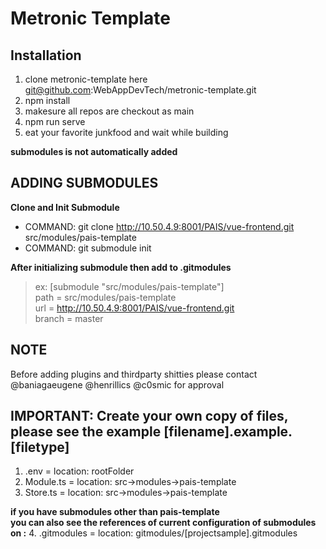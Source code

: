 # Metronic Template

## Installation

1. clone metronic-template here git@github.com:WebAppDevTech/metronic-template.git
2. npm install
3. makesure all repos are checkout as main
4. npm run serve
5. eat your favorite junkfood and wait while building

**submodules is not automatically added**
## ADDING SUBMODULES ##
**Clone and Init Submodule**
- COMMAND: git clone http://10.50.4.9:8001/PAIS/vue-frontend.git src/modules/pais-template
- COMMAND: git submodule init

**After initializing submodule then add to .gitmodules**

> ex: [submodule "src/modules/pais-template"]<br>
>	path = src/modules/pais-template <br>
>	url = http://10.50.4.9:8001/PAIS/vue-frontend.git <br> 
>	branch = master <br>


## NOTE
Before adding plugins and thirdparty shitties
please contact @baniagaeugene @henrillics @c0smic for approval

## IMPORTANT: Create your own copy of files, please see the example [filename].example.[filetype]
1. .env = location: rootFolder
2. Module.ts = location: src->modules->pais-template
3. Store.ts = location: src->modules->pais-template

**if you have submodules other than pais-template**<br>
**you can also see the references of current configuration of submodules on :**
4. .gitmodules = location: gitmodules/[projectsample].gitmodules


